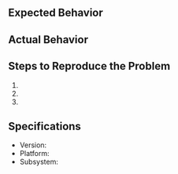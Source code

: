 ## Expected Behavior

## Actual Behavior

## Steps to Reproduce the Problem

1.
1.
1.

## Specifications

- Version:
- Platform:
- Subsystem:
